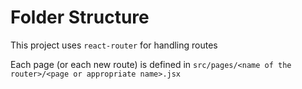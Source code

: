 # Folder Structure

This project uses `react-router` for handling routes

Each page (or each new route) is defined in `src/pages/<name of the router>/<page or appropriate name>.jsx`
